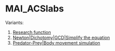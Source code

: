 # MAI_ACSlabs

Variants:
1. [Research function](/Lab_1/Lab_1.ipynb)
2. [Newton|Dichotomy|GCD|Simplify the equation](/Lab_2/Lab2.pdf)
3. [Predator-Prey|Body movement simulation](/tasks/task_03/!Lab03.pdf)
